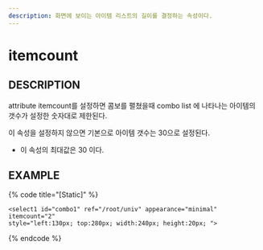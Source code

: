 ```yaml
---
description: 화면에 보이는 아이템 리스트의 길이를 결정하는 속성이다.
---
```


# itemcount

## DESCRIPTION

attribute itemcount를 설정하면 콤보를 펼쳤을때 combo list 에 나타나는 아이템의 갯수가 설정한 숫자대로 제한된다.

이 속성을 설정하지 않으면 기본으로 아이템 갯수는 30으로 설정된다.

* 이 속성의 최대값은 30 이다.  

## EXAMPLE

{% code title="\[Static\]" %}
```markup
<select1 id="combo1" ref="/root/univ" appearance="minimal" itemcount="2" 
style="left:130px; top:280px; width:240px; height:20px; ">
```
{% endcode %}

